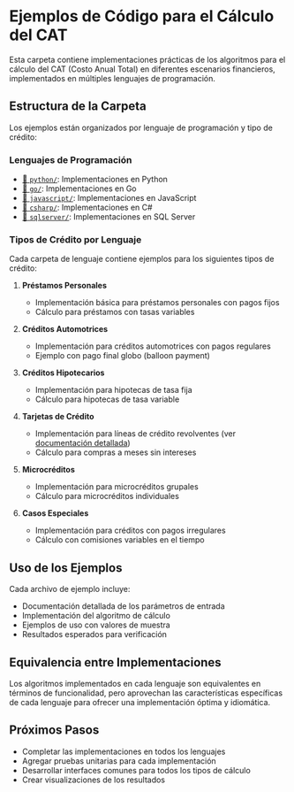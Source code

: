 # Ejemplos de Código para el Cálculo del CAT

Esta carpeta contiene implementaciones prácticas de los algoritmos para el cálculo del CAT (Costo Anual Total) en diferentes escenarios financieros, implementados en múltiples lenguajes de programación.

## Estructura de la Carpeta

Los ejemplos están organizados por lenguaje de programación y tipo de crédito:

### Lenguajes de Programación

- [📁 `python/`](./python/): Implementaciones en Python
- [📁 `go/`](./go/): Implementaciones en Go
- [📁 `javascript/`](./javascript/): Implementaciones en JavaScript
- [📁 `csharp/`](./csharp/): Implementaciones en C#
- [📁 `sqlserver/`](./sqlserver/): Implementaciones en SQL Server

### Tipos de Crédito por Lenguaje

Cada carpeta de lenguaje contiene ejemplos para los siguientes tipos de crédito:

1. **Préstamos Personales**
   - Implementación básica para préstamos personales con pagos fijos
   - Cálculo para préstamos con tasas variables

2. **Créditos Automotrices**
   - Implementación para créditos automotrices con pagos regulares
   - Ejemplo con pago final globo (balloon payment)

3. **Créditos Hipotecarios**
   - Implementación para hipotecas de tasa fija
   - Cálculo para hipotecas de tasa variable

4. **Tarjetas de Crédito**
   - Implementación para líneas de crédito revolventes (ver [documentación detallada](../docs/creditos_revolventes_cat.md))
   - Cálculo para compras a meses sin intereses

5. **Microcréditos**
   - Implementación para microcréditos grupales
   - Cálculo para microcréditos individuales

6. **Casos Especiales**
   - Implementación para créditos con pagos irregulares
   - Cálculo con comisiones variables en el tiempo

## Uso de los Ejemplos

Cada archivo de ejemplo incluye:
- Documentación detallada de los parámetros de entrada
- Implementación del algoritmo de cálculo
- Ejemplos de uso con valores de muestra
- Resultados esperados para verificación

## Equivalencia entre Implementaciones

Los algoritmos implementados en cada lenguaje son equivalentes en términos de funcionalidad, pero aprovechan las características específicas de cada lenguaje para ofrecer una implementación óptima y idiomática.

## Próximos Pasos

- Completar las implementaciones en todos los lenguajes
- Agregar pruebas unitarias para cada implementación
- Desarrollar interfaces comunes para todos los tipos de cálculo
- Crear visualizaciones de los resultados